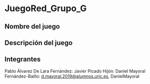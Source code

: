 # JuegoRed_Grupo_G

## Nombre del juego

## Descripción del juego

## Integrantes
Pablo Álvarez De Lara Fernández: 
Javier Picado Hijón: 
Daniel Mayoral Fernández-Baíllo: d.mayoral.2019@alumnos.urjc.es, DanielMayoral
